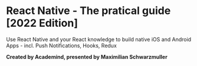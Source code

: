 # React Native - The pratical guide [2022 Edition]
<p>
Use React Native and your React knowledge to build native iOS and Android Apps - incl. Push Notifications, Hooks, Redux
</p>

<strong> Created by Academind, presented by Maximilian Schwarzmuller </strong>

